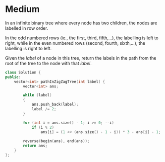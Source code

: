 # Medium

In an infinite binary tree where every node has two children, the nodes are labelled in row order.

In the odd numbered rows (ie., the first, third, fifth,...), the labelling is left to right, while in the even numbered rows (second, fourth, sixth,...), the labelling is right to left.

Given the $label$ of a node in this tree, return the labels in the path from the root of the tree to the node with that $label$.

```cpp
class Solution {
public:
    vector<int> pathInZigZagTree(int label) {
        vector<int> ans;

        while (label)
        {
            ans.push_back(label);
            label /= 2;
        }

        for (int i = ans.size() - 1; i >= 0; --i)
            if (i % 2)
                ans[i] = (1 << (ans.size() - 1 - i)) * 3 - ans[i] - 1;
        
        reverse(begin(ans), end(ans));
        return ans;
    }
};
```
